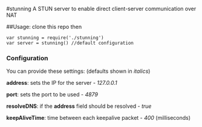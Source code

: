 #stunning
A STUN server to enable direct client-server communication over NAT

##Usage:
    clone this repo then

    var stunning = require('./stunning')
    var server = stunning() //default configuration
    
### Configuration

You can provide these settings: (defaults shown in _italics_)

  __address__: sets the IP for the server - _127.0.0.1_
  
  __port__: sets the port to be used - _4879_
  
  __resolveDNS__: if the __address__ field should be resolved - _true_
  
  __keepAliveTime__: time between each keepalive packet - _400_ (milliseconds)
            







